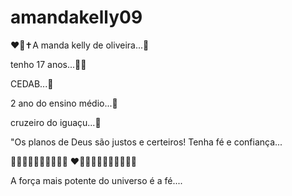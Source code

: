# amandakelly09
❤️‍🔥✝️A manda kelly de oliveira...💟 

tenho 17 anos...🍫🫶

CEDAB...🪻

2 ano do ensino médio...🥀

cruzeiro do iguaçu...🌹

"Os planos de Deus são justos e certeiros! Tenha fé e confiança...

 🧡💛💚💙🩵💜🤎🖤🩶🤍       ❤️🧡💛💚💙🩵💜🤎🖤🩶🤍
 
 A força mais potente do universo é a fé....
                    

